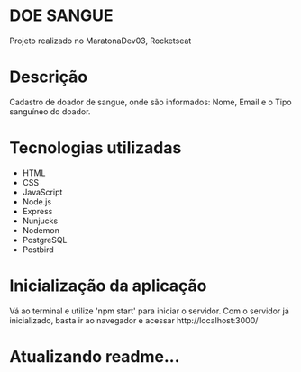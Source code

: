 # DOE SANGUE
Projeto realizado no MaratonaDev03, Rocketseat

# Descrição
Cadastro de doador de sangue, onde são informados: Nome, Email e o Tipo sanguíneo do doador.

# Tecnologias utilizadas
- HTML
- CSS
- JavaScript
- Node.js
- Express
- Nunjucks
- Nodemon
- PostgreSQL
- Postbird

# Inicialização da aplicação
  Vá ao terminal e utilize 'npm start' para iniciar o servidor. Com o servidor já inicializado, basta ir ao navegador e acessar http://localhost:3000/

# Atualizando readme...
